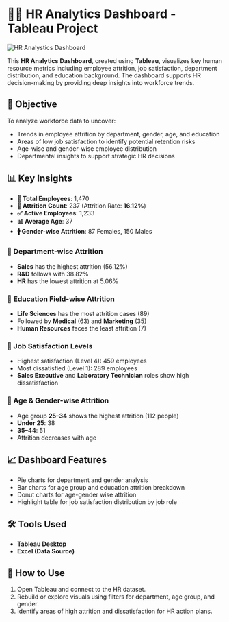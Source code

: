 # 👩‍💼 HR Analytics Dashboard - Tableau Project

![HR Analystics Dashboard](https://github.com/user-attachments/assets/f87d2802-416c-4253-9131-f996d3fe8d24)


This **HR Analytics Dashboard**, created using **Tableau**, visualizes key human resource metrics including employee attrition, job satisfaction, department distribution, and education background. The dashboard supports HR decision-making by providing deep insights into workforce trends.

## 🎯 Objective

To analyze workforce data to uncover:
- Trends in employee attrition by department, gender, age, and education
- Areas of low job satisfaction to identify potential retention risks
- Age-wise and gender-wise employee distribution
- Departmental insights to support strategic HR decisions

## 📊 Key Insights

- **👥 Total Employees**: 1,470  
- **🔄 Attrition Count**: 237 (Attrition Rate: **16.12%**)  
- **✅ Active Employees**: 1,233  
- **📊 Average Age**: 37  
- **🚹 Gender-wise Attrition**: 87 Females, 150 Males  

### 📌 Department-wise Attrition
- **Sales** has the highest attrition (56.12%)
- **R&D** follows with 38.82%
- **HR** has the lowest attrition at 5.06%

### 📌 Education Field-wise Attrition
- **Life Sciences** has the most attrition cases (89)
- Followed by **Medical** (63) and **Marketing** (35)
- **Human Resources** faces the least attrition (7)

### 📌 Job Satisfaction Levels
- Highest satisfaction (Level 4): 459 employees
- Most dissatisfied (Level 1): 289 employees
- **Sales Executive** and **Laboratory Technician** roles show high dissatisfaction

### 📌 Age & Gender-wise Attrition
- Age group **25–34** shows the highest attrition (112 people)
- **Under 25**: 38
- **35–44**: 51
- Attrition decreases with age

## 📈 Dashboard Features

- Pie charts for department and gender analysis
- Bar charts for age group and education attrition breakdown
- Donut charts for age-gender wise attrition
- Highlight table for job satisfaction distribution by job role

## 🛠️ Tools Used

- **Tableau Desktop**
- **Excel (Data Source)**

## 🚀 How to Use

1. Open Tableau and connect to the HR dataset.
2. Rebuild or explore visuals using filters for department, age group, and gender.
3. Identify areas of high attrition and dissatisfaction for HR action plans.


